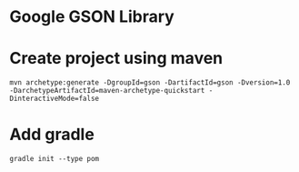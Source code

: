 # Google GSON Library

# Create project using maven
```
mvn archetype:generate -DgroupId=gson -DartifactId=gson -Dversion=1.0 -DarchetypeArtifactId=maven-archetype-quickstart -DinteractiveMode=false
```

# Add gradle
```
gradle init --type pom
```